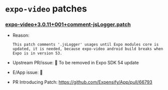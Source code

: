 # `expo-video` patches

### [expo-video+3.0.11+001+comment-jsLogger.patch](expo-video+3.0.11+001+comment-jsLogger.patch)

- Reason:

    ```
    This patch comments '.jsLogger' usages until Expo modules core is updated, it is needed, because expo-video android build breaks when Expo is in version 53.
    ```

- Upstream PR/issue: 🛑 To be removed in Expo SDK 54 update
- E/App issue: 🛑
- PR Introducing Patch: https://github.com/Expensify/App/pull/66793
